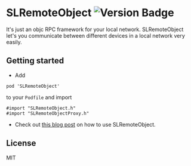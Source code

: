 # SLRemoteObject ![Version Badge](http://cocoapod-badges.herokuapp.com/v/SLRemoteObject/badge.png)
It's just an objc RPC framework for your local network. SLRemoteObject let's you communicate between different devices in a local network very easily. 

## Getting started

* Add

```
pod 'SLRemoteObject'
```
to your `Podfile` and import

```
#import "SLRemoteObject.h"
#import "SLRemoteObjectProxy.h"
```

* Check out [this blog post](http://blog.dev.sparrow-labs.de/2013/06/16/slremoteobject.html) on how to use SLRemoteObject.


## License
MIT